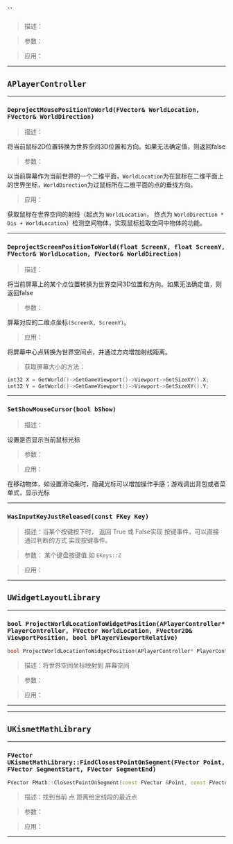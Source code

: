 ### ``
>描述：



>参数：



>应用：



***

## `APlayerController`
***
### `DeprojectMousePositionToWorld(FVector& WorldLocation, FVector& WorldDirection)`
>描述：

将当前鼠标2D位置转换为世界空间3D位置和方向。如果无法确定值，则返回false
 
>参数：

以当前屏幕作为当前世界的一个二维平面，`WorldLocation`为在鼠标在二维平面上的世界坐标，`WorldDirection`为过鼠标所在二维平面的点的垂线方向。

>应用：

获取鼠标在世界空间的射线（起点为 `WorldLocation`， 终点为 `WorldDirection * Dis + WorldLocation`）检测空间物体，实现鼠标拾取空间中物体的功能。
***

### `DeprojectScreenPositionToWorld(float ScreenX, float ScreenY, FVector& WorldLocation, FVector& WorldDirection)`
>描述：

将当前屏幕上的某个点位置转换为世界空间3D位置和方向。如果无法确定值，则返回false

>参数：

屏幕对应的二维点坐标`(ScreenX, ScreenY)`。

>应用：

将屏幕中心点转换为世界空间点，并通过方向增加射线距离。
>获取屏幕大小的方法：

```C++
int32 X = GetWorld()->GetGameViewport()->Viewport->GetSizeXY().X;
int32 Y = GetWorld()->GetGameViewport()->Viewport->GetSizeXY().Y;
```
***

### `SetShowMouseCursor(bool bShow)`
>描述：

设置是否显示当前鼠标光标 

>参数：



>应用：

在移动物体，如设置滑动条时，隐藏光标可以增加操作手感；游戏调出背包或者菜单式，显示光标

***
### `WasInputKeyJustReleased(const FKey Key)`
>描述：当某个按键按下时， 返回 True 或 False实现 按键事件，可以直接 通过判断的方式 实现按键事件。



>参数：
某个键盘按键值 如 `EKeys::Z` 


>应用：



***

## `UWidgetLayoutLibrary`

***

### `bool ProjectWorldLocationToWidgetPosition(APlayerController* PlayerController, FVector WorldLocation, FVector2D& ViewportPosition, bool bPlayerViewportRelative)`
```C++
bool ProjectWorldLocationToWidgetPosition(APlayerController* PlayerController, FVector WorldLocation, FVector2D& ViewportPosition, bool bPlayerViewportRelative)
```
>描述：将世界空间坐标映射到 屏幕空间



>参数：



>应用：



***

***

## `UKismetMathLibrary`
***
### `FVector UKismetMathLibrary::FindClosestPointOnSegment(FVector Point, FVector SegmentStart, FVector SegmentEnd)`
```C++
FVector FMath::ClosestPointOnSegment(const FVector &Point, const FVector &StartPoint, const FVector &EndPoint) // 对应数学库
```
>描述：找到当前 点 距离给定线段的最近点



>参数：



>应用：



***
